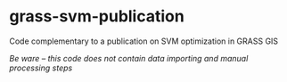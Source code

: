# grass-svm-publication
Code complementary to a publication on SVM optimization in GRASS GIS

*Be ware – this code does not contain data importing and manual
processing steps*
